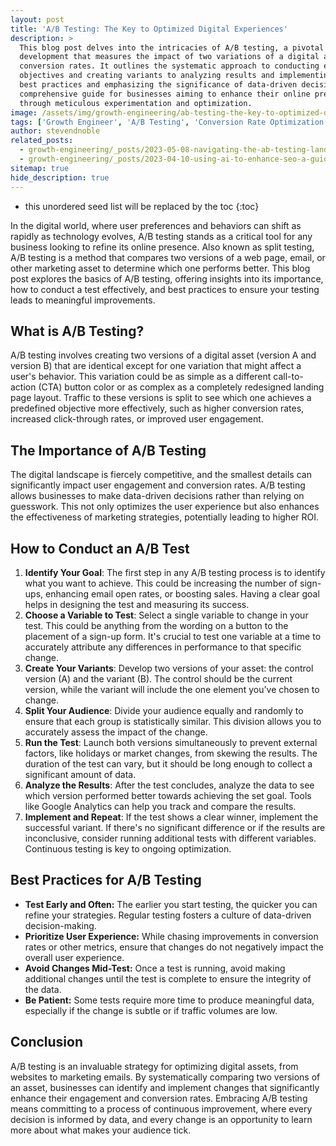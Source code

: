 ```yaml
---
layout: post
title: 'A/B Testing: The Key to Optimized Digital Experiences'
description: >
  This blog post delves into the intricacies of A/B testing, a pivotal method in digital marketing and web
  development that measures the impact of two variations of a digital asset to optimize user experiences and
  conversion rates. It outlines the systematic approach to conducting effective A/B tests—from setting clear
  objectives and creating variants to analyzing results and implementing successful elements. Highlighting
  best practices and emphasizing the significance of data-driven decisions, the post serves as a
  comprehensive guide for businesses aiming to enhance their online presence and marketing strategies
  through meticulous experimentation and optimization.
image: /assets/img/growth-engineering/ab-testing-the-key-to-optimized-digital-experiences.jpg
tags: ['Growth Engineer', 'A/B Testing', 'Conversion Rate Optimization', 'User Experience (UX)', 'Test Variations', 'Multivariate Testing']
author: stevendnoble
related_posts:
  - growth-engineering/_posts/2023-05-08-navigating-the-ab-testing-landscape-top-off-the-shelf-tools-for-marketers.md
  - growth-engineering/_posts/2023-04-10-using-ai-to-enhance-seo-a-guide-to-futuristic-optimization.md
sitemap: true
hide_description: true
---
```


* this unordered seed list will be replaced by the toc
{:toc}

In the digital world, where user preferences and behaviors can shift as rapidly as technology evolves, A/B testing stands as a critical tool for any business looking to refine its online presence. Also known as split testing, A/B testing is a method that compares two versions of a web page, email, or other marketing asset to determine which one performs better. This blog post explores the basics of A/B testing, offering insights into its importance, how to conduct a test effectively, and best practices to ensure your testing leads to meaningful improvements.

## What is A/B Testing?

A/B testing involves creating two versions of a digital asset (version A and version B) that are identical except for one variation that might affect a user's behavior. This variation could be as simple as a different call-to-action (CTA) button color or as complex as a completely redesigned landing page layout. Traffic to these versions is split to see which one achieves a predefined objective more effectively, such as higher conversion rates, increased click-through rates, or improved user engagement.

## The Importance of A/B Testing

The digital landscape is fiercely competitive, and the smallest details can significantly impact user engagement and conversion rates. A/B testing allows businesses to make data-driven decisions rather than relying on guesswork. This not only optimizes the user experience but also enhances the effectiveness of marketing strategies, potentially leading to higher ROI.

## How to Conduct an A/B Test

1. **Identify Your Goal**: The first step in any A/B testing process is to identify what you want to achieve. This could be increasing the number of sign-ups, enhancing email open rates, or boosting sales. Having a clear goal helps in designing the test and measuring its success.
2. **Choose a Variable to Test**: Select a single variable to change in your test. This could be anything from the wording on a button to the placement of a sign-up form. It's crucial to test one variable at a time to accurately attribute any differences in performance to that specific change.
3. **Create Your Variants**: Develop two versions of your asset: the control version (A) and the variant (B). The control should be the current version, while the variant will include the one element you've chosen to change.
4. **Split Your Audience**: Divide your audience equally and randomly to ensure that each group is statistically similar. This division allows you to accurately assess the impact of the change.
5. **Run the Test**: Launch both versions simultaneously to prevent external factors, like holidays or market changes, from skewing the results. The duration of the test can vary, but it should be long enough to collect a significant amount of data.
6. **Analyze the Results**: After the test concludes, analyze the data to see which version performed better towards achieving the set goal. Tools like Google Analytics can help you track and compare the results.
7. **Implement and Repeat**: If the test shows a clear winner, implement the successful variant. If there's no significant difference or if the results are inconclusive, consider running additional tests with different variables. Continuous testing is key to ongoing optimization.

## Best Practices for A/B Testing

* **Test Early and Often:** The earlier you start testing, the quicker you can refine your strategies. Regular testing fosters a culture of data-driven decision-making.
* **Prioritize User Experience:** While chasing improvements in conversion rates or other metrics, ensure that changes do not negatively impact the overall user experience.
* **Avoid Changes Mid-Test:** Once a test is running, avoid making additional changes until the test is complete to ensure the integrity of the data.
* **Be Patient:** Some tests require more time to produce meaningful data, especially if the change is subtle or if traffic volumes are low.

## Conclusion

A/B testing is an invaluable strategy for optimizing digital assets, from websites to marketing emails. By systematically comparing two versions of an asset, businesses can identify and implement changes that significantly enhance their engagement and conversion rates. Embracing A/B testing means committing to a process of continuous improvement, where every decision is informed by data, and every change is an opportunity to learn more about what makes your audience tick.